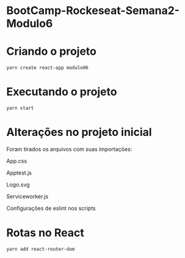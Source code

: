 # BootCamp-Rockeseat-Semana2-Modulo6

# Criando o projeto 
``
yarn create react-app modulo06
``
# Executando o projeto 
``
yarn start
``
# Alterações no projeto inicial

Foram tirados os arquivos com suas importações:

App.css

Apptest.js

Logo.svg

Serviceworker.js

Configurações de eslint nos scripts

# Rotas no React
``
yarn add react-router-dom
``
